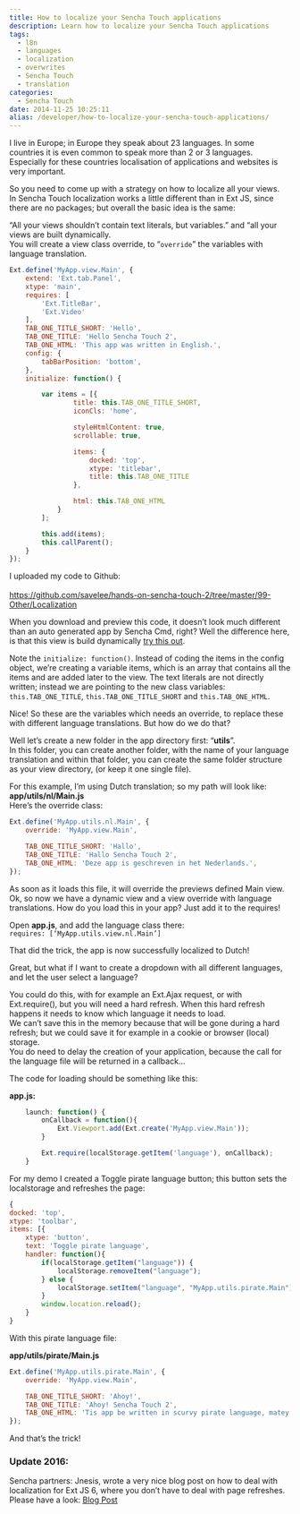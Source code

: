 ```yaml
---
title: How to localize your Sencha Touch applications
description: Learn how to localize your Sencha Touch applications
tags:
  - l8n
  - languages
  - localization
  - overwrites
  - Sencha Touch
  - translation
categories:
  - Sencha Touch
date: 2014-11-25 10:25:11
alias: /developer/how-to-localize-your-sencha-touch-applications/
---
```


I live in Europe; in Europe they speak about 23 languages. In some countries it is even common to speak more than 2 or 3 languages. Especially for these countries localisation of applications and websites is very important.

So you need to come up with a strategy on how to localize all your views.  
In Sencha Touch localization works a little different than in Ext JS, since there are no packages; but overall the basic idea is the same:
<!--more-->

“All your views shouldn’t contain text literals, but variables.” and “all your views are built dynamically.  
You will create a view class override, to “`override`” the variables with language translation.

``` JavaScript
Ext.define('MyApp.view.Main', {
    extend: 'Ext.tab.Panel',
    xtype: 'main',
    requires: [
        'Ext.TitleBar',
        'Ext.Video'
    ],
    TAB_ONE_TITLE_SHORT: 'Hello',
    TAB_ONE_TITLE: 'Hello Sencha Touch 2',
    TAB_ONE_HTML: 'This app was written in English.',
    config: {
        tabBarPosition: 'bottom',
    },
    initialize: function() {

        var items = [{
                title: this.TAB_ONE_TITLE_SHORT,
                iconCls: 'home',

                styleHtmlContent: true,
                scrollable: true,

                items: {
                    docked: 'top',
                    xtype: 'titlebar',
                    title: this.TAB_ONE_TITLE
                },

                html: this.TAB_ONE_HTML
            }
        ];

        this.add(items);
        this.callParent();
    }
});
```

I uploaded my code to Github:  
[  
https://github.com/savelee/hands-on-sencha-touch-2/tree/master/99-Other/Localization  
](https://github.com/savelee/hands-on-sencha-touch-2/tree/master/99-Other/Localization)

When you download and preview this code, it doesn’t look much different than an auto generated app by Sencha Cmd, right? Well the difference here, is that this view is build dynamically [try this out](http://biturlz.com/GVCzYKU).

Note the `initialize: function()`. Instead of coding the items in the config object, we’re creating a variable items, which is an array that contains all the items and are added later to the view. The text literals are not directly written; instead we are pointing to the new class variables: `this.TAB_ONE_TITLE`, `this.TAB_ONE_TITLE_SHORT` and `this.TAB_ONE_HTML`.

Nice! So these are the variables which needs an override, to replace these with different language translations. But how do we do that?

Well let’s create a new folder in the app directory first: “**utils**”.  
In this folder, you can create another folder, with the name of your language translation and within that folder, you can create the same folder structure as your view directory, (or keep it one single file).

For this example, I’m using Dutch translation; so my path will look like: **app/utils/nl/Main.js**  
Here’s the override class:

``` JavaScript
Ext.define('MyApp.utils.nl.Main', {
	override: 'MyApp.view.Main',

    TAB_ONE_TITLE_SHORT: 'Hallo',
    TAB_ONE_TITLE: 'Hallo Sencha Touch 2',
    TAB_ONE_HTML: 'Deze app is geschreven in het Nederlands.',
});
```

As soon as it loads this file, it will override the previews defined Main view.  
Ok, so now we have a dynamic view and a view override with language translations. How do you load this in your app? Just add it to the requires!

Open **app.js**, and add the language class there:  
`requires: [‘MyApp.utils.view.nl.Main’]`

That did the trick, the app is now successfully localized to Dutch!

Great, but what if I want to create a dropdown with all different languages, and let the user select a language?

You could do this, with for example an Ext.Ajax request, or with Ext.require(), but you will need a hard refresh. When this hard refresh happens it needs to know which language it needs to load.  
We can’t save this in the memory because that will be gone during a hard refresh; but we could save it for example in a cookie or browser (local) storage.  
You do need to delay the creation of your application, because the call for the language file will be returned in a callback…

The code for loading should be something like this:

**app.js:**

``` JavaScript
    launch: function() {
        onCallback = function(){
            Ext.Viewport.add(Ext.create('MyApp.view.Main'));
        }

        Ext.require(localStorage.getItem('language'), onCallback);
    }
```

For my demo I created a Toggle pirate language button; this button sets the localstorage and refreshes the page:

``` JavaScript
{
docked: 'top',
xtype: 'toolbar',
items: [{
    xtype: 'button',
    text: 'Toggle pirate language',
    handler: function(){
        if(localStorage.getItem("language")) {
            localStorage.removeItem("language");
        } else {
            localStorage.setItem("language", "MyApp.utils.pirate.Main");
        }
        window.location.reload();
    }
}
```

With this pirate language file:

**app/utils/pirate/Main.js**

``` JavaScript
Ext.define('MyApp.utils.pirate.Main', {
	override: 'MyApp.view.Main',

    TAB_ONE_TITLE_SHORT: 'Ahoy!',
    TAB_ONE_TITLE: 'Ahoy! Sencha Touch 2',
    TAB_ONE_HTML: 'Tis app be written in scurvy pirate language, matey!',
});
```

And that’s the trick!

### Update 2016:

Sencha partners: Jnesis, wrote a very nice blog post on how to deal with localization for Ext JS 6, where you don’t have to deal with page refreshes. Please have a look: [Blog Post](https://www.sencha.com/blog/internationalization-localization-with-sencha-ext-js/)